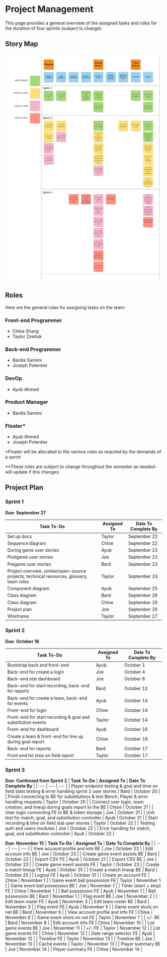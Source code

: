 # Project Management
This page provides a general overview of the assigned tasks and roles for the duration of four sprints (subject to change).

## Story Map
![StoryMap](../images/project-management/story-map.png)

## Roles

Here are the general rules for assigning tasks on the team:

### Front-end Programmer

* Chloe Shang 
* Taylor Zowtuk 

### Back-end Programmer

* Bardia Samimi
* Joseph Potentier

### DevOp

* Ayub Ahmed

### Product Manager

* Bardia Samimi

### Floater*

* Ayub Ahmed
* Joseph Potentier


*Floater will be allocated to the various roles as required by the demands of a sprint.

**These roles are subject to change throughout the semester as needed - will update if this changes.

## Project Plan
### Sprint 1  
**Due: September 27**

| **Task To-Do** | **Assigned To** | **Date To Complete By** |
| --- | --- | --- | 
| Set up docs | Taylor | September 22 |
| Sequence diagram | Chloe | September 22 |
| During game user stories | Ayub | September 23 |
| Postgame user stories | Joe | September 23 |
| Pregame user stories | Bard | September 23 |
| Project overview, similar/open-source projects, technical resources, glossary, team roles | Taylor | September 24 |
| Component diagram | Ayub | September 25 |    
| Class diagram | Bard | September 26 |
| Class diagram | Chloe | September 26 | 
| Project plan | Joe | September 26 |
| Wireframe | Taylor | September 27 |

### Sprint 2  
**Due: October 18**

| **Task To-Do** | **Assigned To** | **Date To Complete By** |
| --- | --- | --- | 
| Bootstrap back and front-end | Ayub | October 1 |
| Back-end for create a login | Joe | October 4 |
| Back-end stat dashboard | Joe | October 8 |
| Back-end for start recording, back-end for reports | Bard | October 12 |
| Back-end for create a team, back-end for events | Ayub | October 14 |  
| Front-end for login | Chloe | October 14 |  
| Front-end for start recording & goal and substitution events | Taylor | October 14 |
| Front-end for dashboard | Ayub | October 16 | 
| Create a team & front-end for line up during goal report | Chloe | October 16 | 
| Back-end for reports | Bard | October 17 |
| Front end for time on field report | Taylor | October 17 |

### Sprint 3  
**Due: Continued from Sprint 2**
| **Task To-Do** | **Assigned To** | **Date To Complete By** |
| --- | --- | --- | 
| Player endpoint testing & goal and time on field stats testing & error handling sprint 2 user stories | Bard | October 20 |
| Finish connecting to BE for substitutions & test Bench, Player & error handling requests | Taylor | October 20 |
| Connect user login, team creation, and lineup during goals report to the BE | Chloe | October 21 |
| User login connecting FE to BE & token storage | Joe | October 21 |
| Unit test for match, goal, and substitution controller | Ayub | October 21 |
| Start recording & time on field stat user stories | Taylor | October 22 |
| Testing auth and users modules | Joe | October 22 |
| Error handling for match, goal, and substitution controller | Ayub | October 22 |

**Due: November 15**
| **Task To-Do** | **Assigned To** | **Date To Complete By** |
| --- | --- | --- | 
| View account profile and info BE | Joe | October 23 |
| Edit account info BE | Joe | October 23 |
| Create game event assists BE | Bard | October 22 |
| Export CSV FE | Ayub | October 21 |
| Export CSV BE | Joe | October 23 |
| Create game event assists FE | Taylor | October 23 |
| Create a match lineup FE | Ayub | October 25 |
| Create a match lineup BE | Bard | October 25 |
| Logout FE | Ayub | October 31 |
| Create an account FE | Chloe | November 1 |
| Game event ball possession FE | Taylor | November 1 |
| Game event ball possession BE | Joe | November 1 |
| Timer (start + stop) FE | Chloe | November 1 |
| Ball possession FE | Ayub | November 1 |
| Ball possession BE | Bard | November 1 |
| Flag event BE | Joe | November 2 |
| Edit team roster FE | Ayub | November 3 |
| Edit team roster BE | Bard | November 3 |
| Flag event FE | Ayub | November 5 |
| Game event shots on net BE | Bard | November 6 |
| View account profile and info FE | Chloe | November 6 |
| Game event shots on net FE | Taylor | November 7 |
| +/- BE | Bard | November 8 |
| Edit account info FE | Chloe | November 10 |
| List game events BE | Joe | November 11 |
| +/- FE | Taylor | November 12 |
| List game events FE | Chloe | November 12 |
| Date range selector FE | Ayub | November 12 |
| Timeline FE | Taylor | November 13 |
| Timeline BE | Joe | November 13 |
| Cache events | Taylor | November 13 |
| Player summary BE | Joe | November 14 |
| Player summary FE | Chloe | November 14 |


